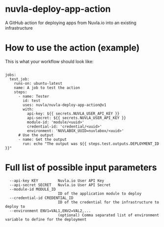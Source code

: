 # nuvla-deploy-app-action
A GitHub action for deploying apps from Nuvla.io into an existing infrastructure


# How to use the action (example)

This is what your workflow should look like:

```

jobs:
  test_job:
    runs-on: ubuntu-latest
    name: A job to test the action
    steps:
      - name: Tester
        id: test
        uses: nuvla/nuvla-deploy-app-action@v1
        with:
          api-key: ${{ secrets.NUVLA_USER_API_KEY }}
          api-secret: ${{ secrets.NUVLA_USER_API_KEY }}
          module-id: 'module/<uuid>'
          credential-id: 'credential/<uuid>'
          environment: 'NUVLABOX_UUID=nuvlabox/<uuid>'
      # Use the output
      - name: Get the output
        run: echo "The output was ${{ steps.test.outputs.DEPLOYMENT_ID }}"
```

# Full list of possible input parameters

```
  --api-key KEY         Nuvla.io User API Key
  --api-secret SECRET   Nuvla.io User API Secret
  --module-id MODULE_ID
                        ID of the application module to deploy
  --credential-id CREDENTIAL_ID
                        ID of the credential for the infrastructure to deploy to
  --environment ENV1=VAL1,ENV2=VAL2,...
                        (optional) Comma separated list of environment variable to define for the deployment
```

